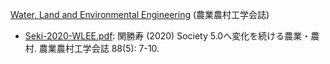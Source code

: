[Water, Land and Environmental Engineering](https://www.jstage.jst.go.jp/browse/jsidre) (農業農村工学会誌)

- [Seki-2020-WLEE.pdf](Seki-2020-WLEE.pdf): 関勝寿 (2020) Society 5.0へ変化を続ける農業・農村. 農業農村工学会誌 88(5): 7-10.
